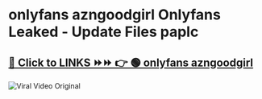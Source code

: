 
 # onlyfans azngoodgirl Onlyfans Leaked - Update Files paplc

## <h2><a href="https://clipsfans.com/onlyfans_azngoodgirl&ref=git">🔗 Click to LINKS ⏩⏩ 👉 🟢 onlyfans azngoodgirl </a></h2>

<a href="https://clipsfans.com/onlyfans_azngoodgirl&ref=git" rel="nofollow" data-target="animated-image.originalLink"><img src="https://i.ibb.co.com/xMMVF88/686577567.gif" alt="Viral Video Original" style="max-width: 100%; display: inline-block;" data-target="animated-image.originalImage"></a>

